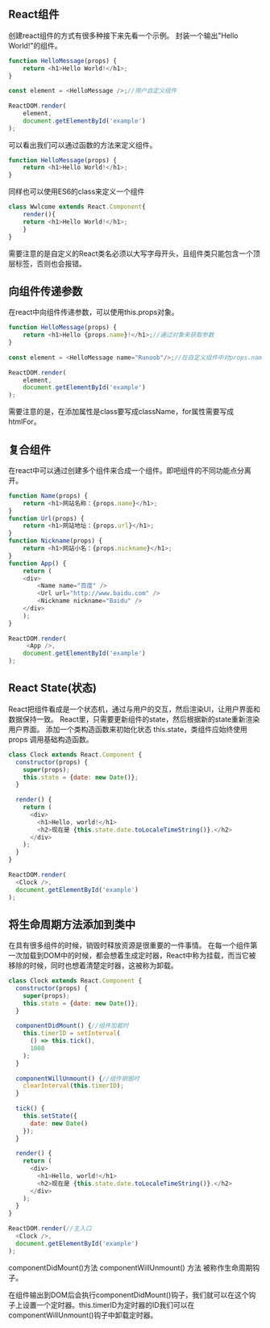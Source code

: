 ## React组件
创建react组件的方式有很多种接下来先看一个示例。
封装一个输出"Hello World!"的组件。
```js
function HelloMessage(props) {
    return <h1>Hello World!</h1>;
}
 
const element = <HelloMessage />;//用户自定义组件
 
ReactDOM.render(
    element,
    document.getElementById('example')
);
```
可以看出我们可以通过函数的方法来定义组件。
```js
function HelloMessage(props) {
    return <h1>Hello World!</h1>;
}
```
同样也可以使用ES6的class来定义一个组件
```js
class Wwlcome extends React.Component{
    render(){
	return <h1>Hello World!</h1>;
    }
}
```
需要注意的是自定义的React类名必须以大写字母开头，且组件类只能包含一个顶层标签，否则也会报错。
## 向组件传递参数
在react中向组件传递参数，可以使用this.props对象。
```js
function HelloMessage(props) {
    return <h1>Hello {props.name}!</h1>;//通过对象来获取参数
}
 
const element = <HelloMessage name="Runoob"/>;//在自定义组件中对props.name进行赋值。
 
ReactDOM.render(
    element,
    document.getElementById('example')
);
```
需要注意的是，在添加属性是class要写成className，for属性需要写成htmlFor。
## 复合组件
在react中可以通过创建多个组件来合成一个组件。即吧组件的不同功能点分离开。
```js
function Name(props) {
    return <h1>网站名称：{props.name}</h1>;
}
function Url(props) {
    return <h1>网站地址：{props.url}</h1>;
}
function Nickname(props) {
    return <h1>网站小名：{props.nickname}</h1>;
}
function App() {
    return (
    <div>
        <Name name="百度" />
        <Url url="http://www.baidu.com" />
        <Nickname nickname="Baidu" />
    </div>
    );
}
 
ReactDOM.render(
     <App />,
    document.getElementById('example')
);
```
## React State(状态)
React把组件看成是一个状态机，通过与用户的交互，然后渲染UI，让用户界面和数据保持一致。
React里，只需要更新组件的state，然后根据新的state重新渲染用户界面。
添加一个类构造函数来初始化状态 this.state，类组件应始终使用 props 调用基础构造函数。
```js
class Clock extends React.Component {
  constructor(props) {
    super(props);
    this.state = {date: new Date()};
  }
 
  render() {
    return (
      <div>
        <h1>Hello, world!</h1>
        <h2>现在是 {this.state.date.toLocaleTimeString()}.</h2>
      </div>
    );
  }
}
 
ReactDOM.render(
  <Clock />,
  document.getElementById('example')
);
```
## 将生命周期方法添加到类中
在具有很多组件的时候，销毁时释放资源是很重要的一件事情。
在每一个组件第一次加载到DOM中的时候，都会想着生成定时器，React中称为挂载，而当它被移除的时候，同时也想着清楚定时器，这被称为卸载。
```js
class Clock extends React.Component {
  constructor(props) {
    super(props);
    this.state = {date: new Date()};
  }
 
  componentDidMount() {//组件加载时
    this.timerID = setInterval(
      () => this.tick(),
      1000
    );
  }
 
  componentWillUnmount() {//组件销毁时
    clearInterval(this.timerID);
  }
 
  tick() {
    this.setState({
      date: new Date()
    });
  }
 
  render() {
    return (
      <div>
        <h1>Hello, world!</h1>
        <h2>现在是 {this.state.date.toLocaleTimeString()}.</h2>
      </div>
    );
  }
}
 
ReactDOM.render(//主入口
  <Clock />,
  document.getElementById('example')
);

```
componentDidMount()方法
componentWillUnmount() 方法
被称作生命周期钩子。

在组件输出到DOM后会执行componentDidMount()钩子，我们就可以在这个钩子上设置一个定时器。this.timerID为定时器的ID我们可以在componentWillUnmount()钩子中卸载定时器。
